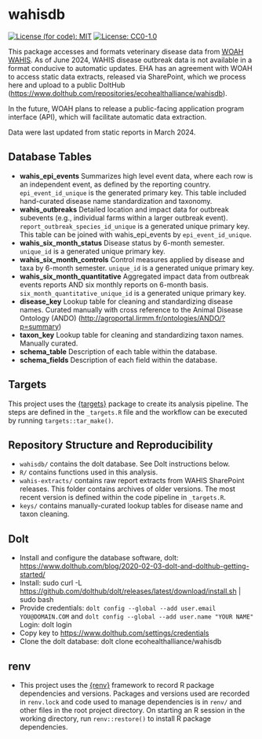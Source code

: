 
<!-- README.md is generated from README.Rmd. Please edit that file -->

# wahisdb

[![License (for code):
MIT](https://img.shields.io/badge/License%20(for%20code)-MIT-green.svg)](https://opensource.org/licenses/MIT)
[![License:
CC0-1.0](https://img.shields.io/badge/License%20(for%20data)-CC0_1.0-lightgrey.svg)](http://creativecommons.org/publicdomain/zero/1.0/)

This package accesses and formats veterinary disease data from [WOAH
WAHIS](https://wahis.woah.org/#/home). As of June 2024, WAHIS disease
outbreak data is not available in a format conducive to automatic
updates. EHA has an agreement with WOAH to access static data extracts,
released via SharePoint, which we process here and upload to a public
DoltHub
(<https://www.dolthub.com/repositories/ecohealthalliance/wahisdb>).

In the future, WOAH plans to release a public-facing application program
interface (API), which will facilitate automatic data extraction.

Data were last updated from static reports in March 2024.

## Database Tables

- **wahis_epi_events** Summarizes high level event data, where each row
  is an independent event, as defined by the reporting country.
  `epi_event_id_unique` is the generated primary key. This table
  included hand-curated disease name standardization and taxonomy.
- **wahis_outbreaks** Detailed location and impact data for outbreak
  subevents (e.g., individual farms within a larger outbreak event).
  `report_outbreak_species_id_unique` is a generated unique primary key.
  This table can be joined with wahis_epi_events by
  `epi_event_id_unique`.
- **wahis_six_month_status** Disease status by 6-month semester.
  `unique_id` is a generated unique primary key.
- **wahis_six_month_controls** Control measures applied by disease and
  taxa by 6-month semester. `unique_id` is a generated unique primary
  key.
- **wahis_six_month_quantitative** Aggregated impact data from outbreak
  events reports AND six monthly reports on 6-month basis.
  `six_month_quantitative_unique_id` is a generated unique primary key.
- **disease_key** Lookup table for cleaning and standardizing disease
  names. Curated manually with cross reference to the Animal Disease
  Ontology (ANDO)
  (<http://agroportal.lirmm.fr/ontologies/ANDO/?p=summary>)
- **taxon_key** Lookup table for cleaning and standardizing taxon names.
  Manually curated.
- **schema_table** Description of each table within the database.
- **schema_fields** Description of each field within the database.

## Targets

This project uses the [{targets}](https://books.ropensci.org/targets/)
package to create its analysis pipeline. The steps are defined in the
`_targets.R` file and the workflow can be executed by running
`targets::tar_make()`.

## Repository Structure and Reproducibility

- `wahisdb/` contains the dolt database. See Dolt instructions below.
- `R/` contains functions used in this analysis.
- `wahis-extracts/` contains raw report extracts from WAHIS SharePoint
  releases. This folder contains archives of older versions. The most
  recent version is defined within the code pipeline in `_targets.R`.
- `keys/` contains manually-curated lookup tables for disease name and
  taxon cleaning.

## Dolt

- Install and configure the database software, dolt:
  <https://www.dolthub.com/blog/2020-02-03-dolt-and-dolthub-getting-started/>
- Install: sudo curl -L
  <https://github.com/dolthub/dolt/releases/latest/download/install.sh>
  \| sudo bash
- Provide credentials:
  `dolt config --global --add user.email YOU@DOMAIN.COM` and
  `dolt config --global --add user.name "YOUR NAME"` Login: dolt login
- Copy key to <https://www.dolthub.com/settings/credentials>
- Clone the dolt database: dolt clone ecohealthalliance/wahisdb

## renv

- This project uses the [{renv}](https://rstudio.github.io/renv/)
  framework to record R package dependencies and versions. Packages and
  versions used are recorded in `renv.lock` and code used to manage
  dependencies is in `renv/` and other files in the root project
  directory. On starting an R session in the working directory, run
  `renv::restore()` to install R package dependencies.
